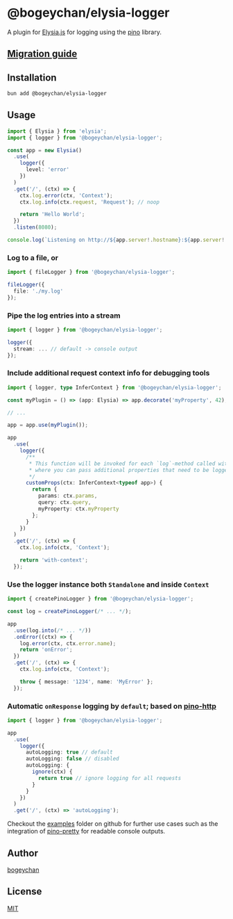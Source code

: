 # @bogeychan/elysia-logger

A plugin for [Elysia.js](https://elysiajs.com) for logging using the [pino](https://getpino.io) library.

## [Migration guide](./MIGRATION.md)

## Installation

```bash
bun add @bogeychan/elysia-logger
```

## Usage

```ts
import { Elysia } from 'elysia';
import { logger } from '@bogeychan/elysia-logger';

const app = new Elysia()
  .use(
    logger({
      level: 'error'
    })
  )
  .get('/', (ctx) => {
    ctx.log.error(ctx, 'Context');
    ctx.log.info(ctx.request, 'Request'); // noop

    return 'Hello World';
  })
  .listen(8080);

console.log(`Listening on http://${app.server!.hostname}:${app.server!.port}`);
```

### Log to a file, or

```ts
import { fileLogger } from '@bogeychan/elysia-logger';

fileLogger({
  file: './my.log'
});
```

### Pipe the log entries into a stream

```ts
import { logger } from '@bogeychan/elysia-logger';

logger({
  stream: ... // default -> console output
});
```

### Include additional request context info for debugging tools

```ts
import { logger, type InferContext } from '@bogeychan/elysia-logger';

const myPlugin = () => (app: Elysia) => app.decorate('myProperty', 42);

// ...

app = app.use(myPlugin());

app
  .use(
    logger({
      /**
       * This function will be invoked for each `log`-method called with `context`
       * where you can pass additional properties that need to be logged
       */
      customProps(ctx: InferContext<typeof app>) {
        return {
          params: ctx.params,
          query: ctx.query,
          myProperty: ctx.myProperty
        };
      }
    })
  )
  .get('/', (ctx) => {
    ctx.log.info(ctx, 'Context');

    return 'with-context';
  });
```

### Use the logger instance both `Standalone` and inside `Context`

```ts
import { createPinoLogger } from '@bogeychan/elysia-logger';

const log = createPinoLogger(/* ... */);

app
  .use(log.into(/* ... */))
  .onError((ctx) => {
    log.error(ctx, ctx.error.name);
    return 'onError';
  })
  .get('/', (ctx) => {
    ctx.log.info(ctx, 'Context');

    throw { message: '1234', name: 'MyError' };
  });
```

### Automatic `onResponse` logging by `default`; based on [pino-http](https://github.com/pinojs/pino-http)

```ts
import { logger } from '@bogeychan/elysia-logger';

app
  .use(
    logger({
      autoLogging: true // default
      autoLogging: false // disabled
      autoLogging: {
        ignore(ctx) {
          return true // ignore logging for all requests
        }
      }
    })
  )
  .get('/', (ctx) => 'autoLogging');
```

Checkout the [examples](./examples) folder on github for further use cases such as the integration of [pino-pretty](https://github.com/pinojs/pino-pretty) for readable console outputs.

## Author

[bogeychan](https://github.com/bogeychan)

## License

[MIT](LICENSE)

